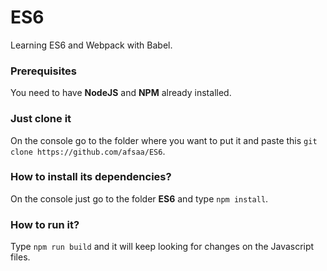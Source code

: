 # ES6
Learning ES6 and Webpack with Babel.

### Prerequisites
You need to have **NodeJS** and **NPM** already installed.

### Just clone it
On the console go to the folder where you want to put it and paste this ```git clone https://github.com/afsaa/ES6```.

### How to install its dependencies?
On the console just go to the folder **ES6** and type ```npm install```.

### How to run it?
Type ```npm run build``` and it will keep looking for changes on the Javascript files.
